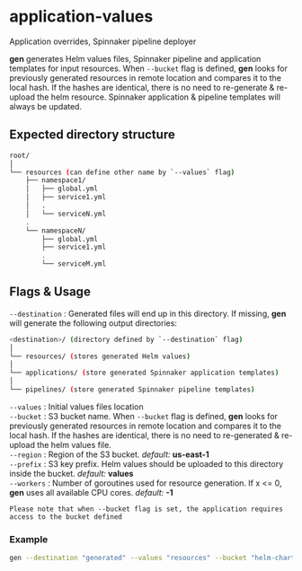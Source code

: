# application-values
Application overrides, Spinnaker pipeline deployer

**gen** generates Helm values files, Spinnaker pipeline and application templates for input resources.
When `--bucket` flag is defined, **gen** looks for previously generated resources in remote location and compares it to the local hash. If the hashes are identical, there is no need to re-generate & re-upload the helm resource. Spinnaker application & pipeline templates will always be updated.

## Expected directory structure

```bash
root/
│
└── resources (can define other name by `--values` flag)
    ├── namespace1/
    │   ├── global.yml
    │   ├── service1.yml
    │   .
    │   └── serviceN.yml
    .
    └── namespaceN/
        ├── global.yml
        ├── service1.yml
        .
        └── serviceM.yml
```

## Flags & Usage
`--destination` : Generated files will end up in this directory. If missing, **gen** will generate the following output directories:
```bash
<destination>/ (directory defined by `--destination` flag)
│
└── resources/ (stores generated Helm values)
│    
└── applications/ (store generated Spinnaker application templates)
│
└── pipelines/ (store generated Spinnaker pipeline templates)
```

`--values` : Initial values files location  
`--bucket` : S3 bucket name. When `--bucket` flag is defined, **gen** looks for previously generated resources in remote location and compares it to the local hash. If the hashes are identical, there is no need to re-generated & re-upload the helm values file.  
`--region` : Region of the S3 bucket. *default:* **us-east-1**  
`--prefix` : S3 key prefix. Helm values should be uploaded to this directory inside the bucket. *default:* **values**  
`--workers` : Number of goroutines used for resource generation. If x <= 0, **gen** uses all available CPU cores. *default:* **-1** 

```
Please note that when --bucket flag is set, the application requires access to the bucket defined
```


### Example 
```bash
gen --destination "generated" --values "resources" --bucket "helm-charts" --region "us-east-1" --workers 4
```
